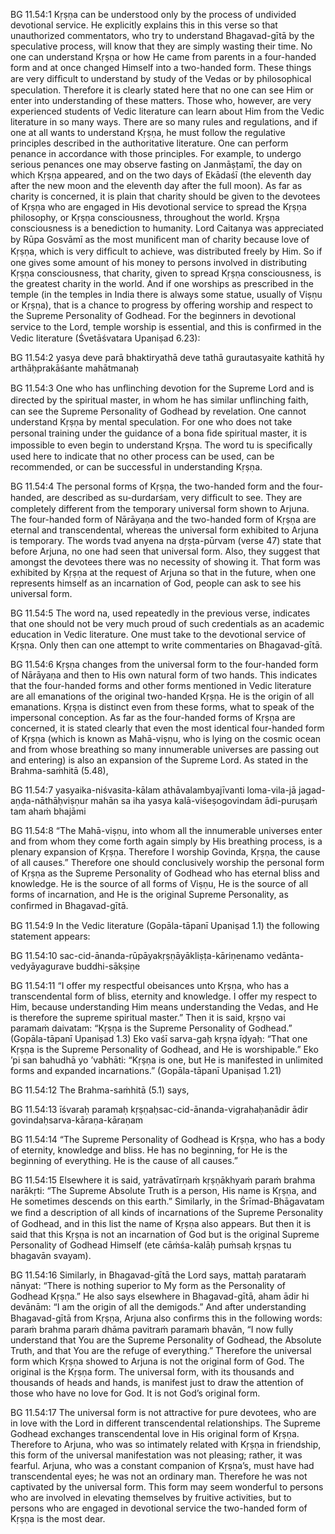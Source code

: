 BG 11.54:1	Kṛṣṇa can be understood only by the process of undivided devotional service. He explicitly explains this in this verse so that unauthorized commentators, who try to understand Bhagavad-gītā by the speculative process, will know that they are simply wasting their time. No one can understand Kṛṣṇa or how He came from parents in a four-handed form and at once changed Himself into a two-handed form. These things are very difﬁcult to understand by study of the Vedas or by philosophical speculation. Therefore it is clearly stated here that no one can see Him or enter into understanding of these matters. Those who, however, are very experienced students of Vedic literature can learn about Him from the Vedic literature in so many ways. There are so many rules and regulations, and if one at all wants to understand Kṛṣṇa, he must follow the regulative principles described in the authoritative literature. One can perform penance in accordance with those principles. For example, to undergo serious penances one may observe fasting on Janmāṣṭamī, the day on which Kṛṣṇa appeared, and on the two days of Ekādaśī (the eleventh day after the new moon and the eleventh day after the full moon). As far as charity is concerned, it is plain that charity should be given to the devotees of Kṛṣṇa who are engaged in His devotional service to spread the Kṛṣṇa philosophy, or Kṛṣṇa consciousness, throughout the world. Kṛṣṇa consciousness is a benediction to humanity. Lord Caitanya was appreciated by Rūpa Gosvāmī as the most muniﬁcent man of charity because love of Kṛṣṇa, which is very difﬁcult to achieve, was distributed freely by Him. So if one gives some amount of his money to persons involved in distributing Kṛṣṇa consciousness, that charity, given to spread Kṛṣṇa consciousness, is the greatest charity in the world. And if one worships as prescribed in the temple (in the temples in India there is always some statue, usually of Viṣṇu or Kṛṣṇa), that is a chance to progress by offering worship and respect to the Supreme Personality of Godhead. For the beginners in devotional service to the Lord, temple worship is essential, and this is conﬁrmed in the Vedic literature (Śvetāśvatara Upaniṣad 6.23):

BG 11.54:2	yasya deve parā bhaktiryathā deve tathā gurautasyaite kathitā hy arthāḥprakāśante mahātmanaḥ

BG 11.54:3	One who has unﬂinching devotion for the Supreme Lord and is directed by the spiritual master, in whom he has similar unﬂinching faith, can see the Supreme Personality of Godhead by revelation. One cannot understand Kṛṣṇa by mental speculation. For one who does not take personal training under the guidance of a bona ﬁde spiritual master, it is impossible to even begin to understand Kṛṣṇa. The word tu is speciﬁcally used here to indicate that no other process can be used, can be recommended, or can be successful in understanding Kṛṣṇa.

BG 11.54:4	The personal forms of Kṛṣṇa, the two-handed form and the four-handed, are described as su-durdarśam, very difﬁcult to see. They are completely different from the temporary universal form shown to Arjuna. The four-handed form of Nārāyaṇa and the two-handed form of Kṛṣṇa are eternal and transcendental, whereas the universal form exhibited to Arjuna is temporary. The words tvad anyena na dṛṣṭa-pūrvam (verse 47) state that before Arjuna, no one had seen that universal form. Also, they suggest that amongst the devotees there was no necessity of showing it. That form was exhibited by Kṛṣṇa at the request of Arjuna so that in the future, when one represents himself as an incarnation of God, people can ask to see his universal form.

BG 11.54:5	The word na, used repeatedly in the previous verse, indicates that one should not be very much proud of such credentials as an academic education in Vedic literature. One must take to the devotional service of Kṛṣṇa. Only then can one attempt to write commentaries on Bhagavad-gītā.

BG 11.54:6	Kṛṣṇa changes from the universal form to the four-handed form of Nārāyaṇa and then to His own natural form of two hands. This indicates that the four-handed forms and other forms mentioned in Vedic literature are all emanations of the original two-handed Kṛṣṇa. He is the origin of all emanations. Kṛṣṇa is distinct even from these forms, what to speak of the impersonal conception. As far as the four-handed forms of Kṛṣṇa are concerned, it is stated clearly that even the most identical four-handed form of Kṛṣṇa (which is known as Mahā-viṣṇu, who is lying on the cosmic ocean and from whose breathing so many innumerable universes are passing out and entering) is also an expansion of the Supreme Lord. As stated in the Brahma-saṁhitā (5.48),

BG 11.54:7	yasyaika-niśvasita-kālam athāvalambyajīvanti loma-vila-jā jagad-aṇḍa-nāthāḥviṣṇur mahān sa iha yasya kalā-viśeṣogovindam ādi-puruṣaṁ tam ahaṁ bhajāmi

BG 11.54:8	“The Mahā-viṣṇu, into whom all the innumerable universes enter and from whom they come forth again simply by His breathing process, is a plenary expansion of Kṛṣṇa. Therefore I worship Govinda, Kṛṣṇa, the cause of all causes.” Therefore one should conclusively worship the personal form of Kṛṣṇa as the Supreme Personality of Godhead who has eternal bliss and knowledge. He is the source of all forms of Viṣṇu, He is the source of all forms of incarnation, and He is the original Supreme Personality, as conﬁrmed in Bhagavad-gītā.

BG 11.54:9	In the Vedic literature (Gopāla-tāpanī Upaniṣad 1.1) the following statement appears:

BG 11.54:10	sac-cid-ānanda-rūpāyakṛṣṇāyākliṣṭa-kāriṇenamo vedānta-vedyāyagurave buddhi-sākṣiṇe

BG 11.54:11	“I offer my respectful obeisances unto Kṛṣṇa, who has a transcendental form of bliss, eternity and knowledge. I offer my respect to Him, because understanding Him means understanding the Vedas, and He is therefore the supreme spiritual master.” Then it is said, kṛṣṇo vai paramaṁ daivatam: “Kṛṣṇa is the Supreme Personality of Godhead.” (Gopāla-tāpanī Upaniṣad 1.3) Eko vaśī sarva-gaḥ kṛṣṇa īḍyaḥ: “That one Kṛṣṇa is the Supreme Personality of Godhead, and He is worshipable.” Eko ’pi san bahudhā yo ’vabhāti: “Kṛṣṇa is one, but He is manifested in unlimited forms and expanded incarnations.” (Gopāla-tāpanī Upaniṣad 1.21)

BG 11.54:12	The Brahma-saṁhitā (5.1) says,

BG 11.54:13	īśvaraḥ paramaḥ kṛṣṇaḥsac-cid-ānanda-vigrahaḥanādir ādir govindaḥsarva-kāraṇa-kāraṇam

BG 11.54:14	“The Supreme Personality of Godhead is Kṛṣṇa, who has a body of eternity, knowledge and bliss. He has no beginning, for He is the beginning of everything. He is the cause of all causes.”

BG 11.54:15	Elsewhere it is said, yatrāvatīrṇaṁ kṛṣṇākhyaṁ paraṁ brahma narākṛti: “The Supreme Absolute Truth is a person, His name is Kṛṣṇa, and He sometimes descends on this earth.” Similarly, in the Śrīmad-Bhāgavatam we ﬁnd a description of all kinds of incarnations of the Supreme Personality of Godhead, and in this list the name of Kṛṣṇa also appears. But then it is said that this Kṛṣṇa is not an incarnation of God but is the original Supreme Personality of Godhead Himself (ete cāṁśa-kalāḥ puṁsaḥ kṛṣṇas tu bhagavān svayam).

BG 11.54:16	Similarly, in Bhagavad-gītā the Lord says, mattaḥ parataraṁ nānyat: “There is nothing superior to My form as the Personality of Godhead Kṛṣṇa.” He also says elsewhere in Bhagavad-gītā, aham ādir hi devānām: “I am the origin of all the demigods.” And after understanding Bhagavad-gītā from Kṛṣṇa, Arjuna also conﬁrms this in the following words: paraṁ brahma paraṁ dhāma pavitraṁ paramaṁ bhavān, “I now fully understand that You are the Supreme Personality of Godhead, the Absolute Truth, and that You are the refuge of everything.” Therefore the universal form which Kṛṣṇa showed to Arjuna is not the original form of God. The original is the Kṛṣṇa form. The universal form, with its thousands and thousands of heads and hands, is manifest just to draw the attention of those who have no love for God. It is not God’s original form.

BG 11.54:17	The universal form is not attractive for pure devotees, who are in love with the Lord in different transcendental relationships. The Supreme Godhead exchanges transcendental love in His original form of Kṛṣṇa. Therefore to Arjuna, who was so intimately related with Kṛṣṇa in friendship, this form of the universal manifestation was not pleasing; rather, it was fearful. Arjuna, who was a constant companion of Kṛṣṇa’s, must have had transcendental eyes; he was not an ordinary man. Therefore he was not captivated by the universal form. This form may seem wonderful to persons who are involved in elevating themselves by fruitive activities, but to persons who are engaged in devotional service the two-handed form of Kṛṣṇa is the most dear.